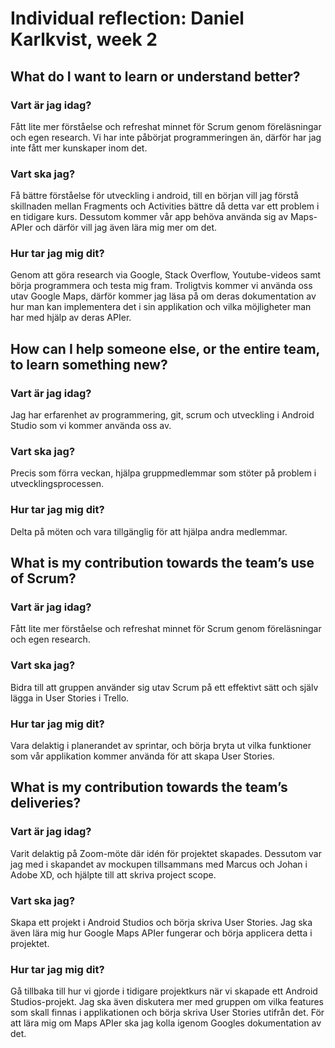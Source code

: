 # Individual reflection: Daniel Karlkvist, week 2

## What do I want to learn or understand better?
  
### Vart är jag idag?
Fått lite mer förståelse och refreshat minnet för Scrum genom föreläsningar och egen research.
Vi har inte påbörjat programmeringen än, därför har jag inte fått mer kunskaper inom det.
  
### Vart ska jag?  
Få bättre förståelse för utveckling i android, till en början vill jag förstå skillnaden mellan Fragments och Activities bättre då detta var ett problem i en tidigare kurs. Dessutom kommer vår app behöva använda sig av Maps-APIer och därför vill jag även lära mig mer om det.
  
### Hur tar jag mig dit?  
Genom att göra research via Google, Stack Overflow, Youtube-videos samt börja programmera och testa mig fram. Troligtvis kommer vi använda oss utav Google Maps, därför kommer jag läsa på om deras dokumentation av hur man kan implementera det i sin applikation och vilka möjligheter man har med hjälp av deras APIer.
  
## How can I help someone else, or the entire team, to learn something new?
  
### Vart är jag idag?  
Jag har erfarenhet av programmering, git, scrum och utveckling i Android Studio som vi kommer använda oss av.

### Vart ska jag?
Precis som förra veckan, hjälpa gruppmedlemmar som stöter på problem i utvecklingsprocessen.

### Hur tar jag mig dit? 
Delta på möten och vara tillgänglig för att hjälpa andra medlemmar.

## What is my contribution towards the team’s use of Scrum?

### Vart är jag idag?
Fått lite mer förståelse och refreshat minnet för Scrum genom föreläsningar och egen research.

### Vart ska jag?  
Bidra till att gruppen använder sig utav Scrum på ett effektivt sätt och själv lägga in User Stories i Trello. 

### Hur tar jag mig dit?  
Vara delaktig i planerandet av sprintar, och börja bryta ut vilka funktioner som vår applikation kommer använda för att skapa User Stories.

## What is my contribution towards the team’s deliveries?

### Vart är jag idag?
Varit delaktig på Zoom-möte där idén för projektet skapades. Dessutom var jag med i skapandet av mockupen tillsammans med Marcus och Johan i Adobe XD, och hjälpte till att skriva project scope.

### Vart ska jag?
Skapa ett projekt i Android Studios och börja skriva User Stories. Jag ska även lära mig hur Google Maps APIer fungerar och börja applicera detta i projektet.

### Hur tar jag mig dit? 
Gå tillbaka till hur vi gjorde i tidigare projektkurs när vi skapade ett Android Studios-projekt. Jag ska även diskutera mer med gruppen om vilka features som skall finnas i applikationen och börja skriva User Stories utifrån det. För att lära mig om Maps APIer ska jag kolla igenom Googles dokumentation av det.

